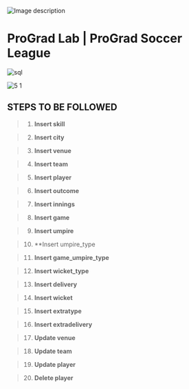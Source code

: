 ![Image description](https://i1.faceprep.in/ProGrad/face-logo-resized.png)

# ProGrad Lab | ProGrad Soccer League




![sql](https://user-images.githubusercontent.com/58466121/76389844-3c85d400-6392-11ea-875f-8cd9676219b2.JPG)


![5 1](https://user-images.githubusercontent.com/61002120/76398491-f7b66900-63a2-11ea-8283-0db1f3abd862.png)


## STEPS TO BE FOLLOWED


> 1. **Insert skill**

> 2. **Insert city**

> 3. **Insert venue**

> 4. **Insert team**

> 5. **Insert player**

> 6. **Insert outcome**

> 7. **Insert innings**

> 8. **Insert game**

> 9. **Insert umpire**

> 10. **Insert umpire_type

> 11. **Insert game_umpire_type**

> 12. **Insert wicket_type**

> 13. **Insert delivery**

> 14. **Insert wicket**

> 15. **Insert extratype**

> 16. **Insert extradelivery**

> 17. **Update venue**

> 18. **Update team**

> 19. **Update player**

> 20. **Delete player**
